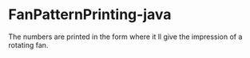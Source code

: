 # FanPatternPrinting-java

The numbers are printed in the form where it ll give the impression of a rotating fan.
